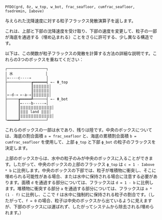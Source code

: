 ```
PFDO(grd, δz, w_top, w_bot, frac_seafloor, cumfrac_seafloor, fsedremin, Iabove)
```

与えられた沈降速度に対する粒子フラックス発散演算子を返します。

これは、上部と下部の沈降速度を受け取り、下部の速度を変更して、粒子の一部が海底を通過する（埋め込まれる）ことをさらに許可する、少し異なる構造です。

以下は、この関数が粒子フラックスの発散を計算する方法の詳細な説明です。これらの3つのボックスを重ねてください：

```
┌──────────────────┐
│ 水               │
│←----c----→       │
├───────────┲━━━━━━┥ ←- Φ_top
│           ┃⣿⣿⣿⣿⣿⣿│
│           ┃⣿⣿⣿⣿⣿⣿│
│←-d-→ ←-a-→┃⣿⣿⣿⣿⣿⣿│
├─────┲━━━━━┹──────┤ ←- Φ_bot
│     ┃←----b-----→│
│     ┃⣿⣿⣿⣿⣿⣿⣿⣿⣿⣿⣿⣿│
│     ┃⣿⣿⣿ land ⣿⣿⣿│
│     ┃⣿⣿⣿⣿⣿⣿⣿⣿⣿⣿⣿⣿│
└━━━━━┹────────────┘
```

これらのボックスの一部は水であり、残りは陸です。中央のボックスについては、海底の割合面積 `a = frac_seafloor` と、海底の累積割合面積 `b = cumfrac_seafloor` を使用して、上部 `ϕ_top` と下部 `ϕ_bot` の粒子のフラックスを決定します。

上部のボックスからは、水中の粒子のみが中央のボックスに入ることができます。したがって、中央のボックスの上部のフラックス `ϕ_top` は `c = 1 - Iabove * b` に比例します。中央のボックスの下部では、粒子が堆積物に衝突し、そこに埋められる可能性がある場合、または水中に保持される場合に注意する必要があります。面積 `d` を通過する部分については、フラックスは `d = 1 - b` に比例します。堆積物に衝突する部分 `a` を通過する部分については、フラックスは `a * (1 - f)` に比例し、ここで `f` は水中に強制的に保持される粒子の割合です。（したがって、`f = 0` の場合、粒子は中央のボックスから出ているように見えますが、下部のボックスには運ばれず、したがってシステムから除去される/埋められます。）
